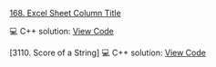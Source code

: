 [168. Excel Sheet Column Title](https://leetcode.com/problems/excel-sheet-column-title/)

💻 C++ solution: [View Code](../Problems/168.Excel-Sheet-Column-Title/168.Excel-Sheet-Column-Title.cpp)

[3110. Score of a String]
💻 C++ solution: [View Code]()